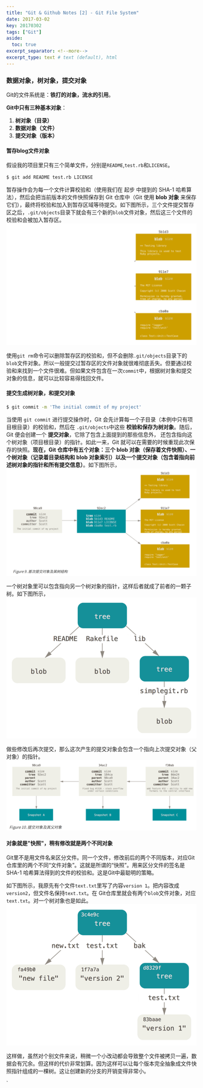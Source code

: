 ```yaml
---
title: "Git & Github Notes [2] - Git File System"
date: 2017-03-02 
key: 20170302
tags: ["Git"]
aside:
  toc: true
excerpt_separator: <!--more-->
excerpt_type: text # text (default), html
---
```


### 数据对象，树对象，提交对象
Git的文件系统是：**铁打的对象，流水的引用**。

**Git中只有三种基本对象**：
1. **树对象（目录）**
2. **数据对象（文件）**
3. **提交对象（版本）**

#### 暂存blog文件对象
假设我的项目里只有三个简单文件，分别是`README`,`test.rb`和`LICENSE`。
```bash
$ git add README test.rb LICENSE
```
暂存操作会为每一个文件计算校验和（使用我们在 起步 中提到的 SHA-1 哈希算法），然后会把当前版本的文件快照保存到 Git
仓库中（Git 使用 **blob 对象** 来保存它们），最终将校验和加入到暂存区域等待提交。如下图所示，三个文件提交暂存区之后，`.git/objects`目录下就会有三个新的`blob`文件对象，然后这三个文件的校验和会被加入暂存区。
![dataObject](/assets/images/githubNotes2/dataObject.png)

使用`git rm`命令可以删除暂存区的校验和，但不会删除`.git/objects`目录下的`blob`文件对象。所以一般提交过暂存区的文件对象就很难彻底丢失。但要通过校验和来找到一个文件很难。但如果文件包含在一次`commit`中，根据树对象和提交对象的信息，就可以比较容易得找回文件。

#### 提交生成树对象，和提交对象
```bash
$ git commit -m 'The initial commit of my project'
```
当使用 `git commit` 进行提交操作时，Git 会先计算每一个子目录（本例中只有项目根目录）的校验和，然后在
`.git/objects`中这些 **校验和保存为树对象**。随后，Git 便会创建一个 **提交对象**，它除了包含上面提到的那些信息外，
还包含指向这个树对象（项目根目录）的指针。如此一来，Git 就可以在需要的时候重现此次保存的快照。**现在，Git 仓库中有五个对象：三个 blob 对象（保存着文件快照）、一个树对象（记录着目录结构和 blob 对象索引）以及一个提交对象（包含着指向前述树对象的指针和所有提交信息）**。如下图所示，
![treeObject](/assets/images/githubNotes2/treeObject.png)

一个树对象里可以包含指向另一个树对象的指针，这样后者就成了前者的一颗子树。如下图所示，
![structure0](/assets/images/githubNotes2/gitDataStructure0.png)

做些修改后再次提交，那么这次产生的提交对象会包含一个指向上次提交对象（父对象）的指针。
![commitHistory](/assets/images/githubNotes2/commitHistory.png)

#### 对象就是"快照"，稍有修改就是两个不同对象
Git里不是用文件名来区分文件。同一个文件，修改前后的两个不同版本，对应Git仓库里的两个不同“文件对象”。这就是所谓的“快照”。用来区分文件的签名是SHA-1 哈希算法得到的文件的校验和。这是Git中最聪明的策略。

如下图所示，我原先有个文件`text.txt`里写了内容`version 1`。把内容改成`version2`，但文件名保持`text.txt`。在
Git仓库里就会有两个`blob`文件对象，对应`text.txt`。对一个树对象也是如此。
![structure1](/assets/images/githubNotes2/gitDataStructure1.png)

这样做，虽然对个别文件来说，稍微一个小改动都会导致整个文件被拷贝一遍，数据会有冗余。但这样的代价非常划算。因为这样可以让每个版本完全抽象成文件快照指针组成的一棵树。这让创建新的分支的开销变得非常小。

`
